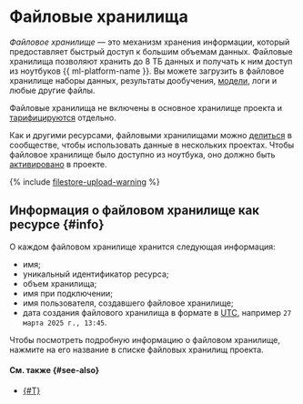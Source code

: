 # Файловые хранилища

_Файловое хранилище_ — это механизм хранения информации, который предоставляет быстрый доступ к большим объемам данных. Файловые хранилища позволяют хранить до 8 ТБ данных и получать к ним доступ из ноутбуков {{ ml-platform-name }}. Вы можете загрузить в файловое хранилище наборы данных, результаты дообучения, [модели](models/index.md), логи и любые другие файлы.

Файловые хранилища не включены в основное хранилище проекта и [тарифицируются](../pricing.md) отдельно.

Как и другими ресурсами, файловыми хранилищами можно [делиться](../operations/data/filestores.md#share) в сообществе, чтобы использовать данные в нескольких проектах. Чтобы файловое хранилище было доступно из ноутбука, оно должно быть [активировано](../operations/data/filestores.md#activate) в проекте.

{% include [filestore-upload-warning](../../_includes/datasphere/filestore-upload-warning.md) %}

## Информация о файловом хранилище как ресурсе {#info}

О каждом файловом хранилище хранится следующая информация:

* имя;
* уникальный идентификатор ресурса;
* объем хранилища;
* имя при подключении;
* имя пользователя, создавшего файловое хранилище;
* дата создания файлового хранилища в формате в [UTC](https://ru.wikipedia.org/wiki/Всемирное_координированное_время), например `27 марта 2025 г., 13:45`.

Чтобы посмотреть подробную информацию о файловом хранилище, нажмите на его название в списке файловых хранилищ проекта.

#### См. также {#see-also}

* [{#T}](../operations/data/filestores.md)